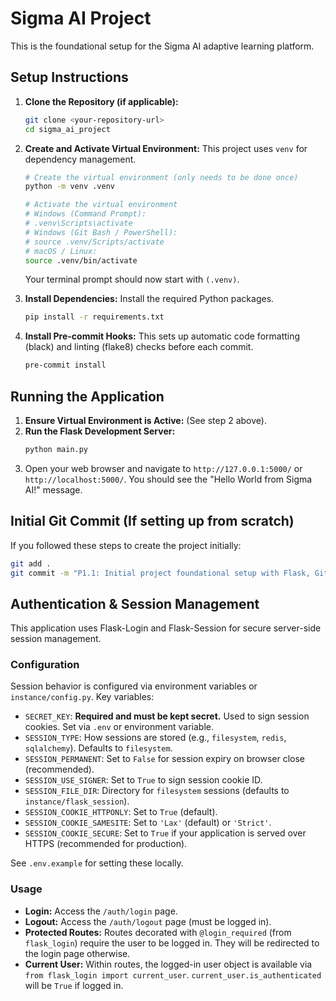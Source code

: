 # Sigma AI Project

This is the foundational setup for the Sigma AI adaptive learning platform.

## Setup Instructions

1.  **Clone the Repository (if applicable):**

    ```bash
    git clone <your-repository-url>
    cd sigma_ai_project
    ```

2.  **Create and Activate Virtual Environment:**
    This project uses `venv` for dependency management.

    ```bash
    # Create the virtual environment (only needs to be done once)
    python -m venv .venv

    # Activate the virtual environment
    # Windows (Command Prompt):
    # .venv\Scripts\activate
    # Windows (Git Bash / PowerShell):
    # source .venv/Scripts/activate
    # macOS / Linux:
    source .venv/bin/activate
    ```

    Your terminal prompt should now start with `(.venv)`.

3.  **Install Dependencies:**
    Install the required Python packages.

    ```bash
    pip install -r requirements.txt
    ```

4.  **Install Pre-commit Hooks:**
    This sets up automatic code formatting (black) and linting (flake8) checks before each commit.
    ```bash
    pre-commit install
    ```

## Running the Application

1.  **Ensure Virtual Environment is Active:** (See step 2 above).
2.  **Run the Flask Development Server:**
    ```bash
    python main.py
    ```
3.  Open your web browser and navigate to `http://127.0.0.1:5000/` or `http://localhost:5000/`. You should see the "Hello World from Sigma AI!" message.

## Initial Git Commit (If setting up from scratch)

If you followed these steps to create the project initially:

```bash
git add .
git commit -m "P1.1: Initial project foundational setup with Flask, Git, pre-commit"
```

## Authentication & Session Management

This application uses Flask-Login and Flask-Session for secure server-side session management.

### Configuration

Session behavior is configured via environment variables or `instance/config.py`. Key variables:

* `SECRET_KEY`: **Required and must be kept secret.** Used to sign session cookies. Set via `.env` or environment variable.
* `SESSION_TYPE`: How sessions are stored (e.g., `filesystem`, `redis`, `sqlalchemy`). Defaults to `filesystem`.
* `SESSION_PERMANENT`: Set to `False` for session expiry on browser close (recommended).
* `SESSION_USE_SIGNER`: Set to `True` to sign session cookie ID.
* `SESSION_FILE_DIR`: Directory for `filesystem` sessions (defaults to `instance/flask_session`).
* `SESSION_COOKIE_HTTPONLY`: Set to `True` (default).
* `SESSION_COOKIE_SAMESITE`: Set to `'Lax'` (default) or `'Strict'`.
* `SESSION_COOKIE_SECURE`: Set to `True` if your application is served over HTTPS (recommended for production).

See `.env.example` for setting these locally.

### Usage

* **Login:** Access the `/auth/login` page.
* **Logout:** Access the `/auth/logout` page (must be logged in).
* **Protected Routes:** Routes decorated with `@login_required` (from `flask_login`) require the user to be logged in. They will be redirected to the login page otherwise.
* **Current User:** Within routes, the logged-in user object is available via `from flask_login import current_user`. `current_user.is_authenticated` will be `True` if logged in.
